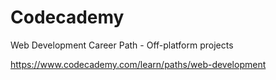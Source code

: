 # Codecademy

Web Development Career Path - Off-platform projects

https://www.codecademy.com/learn/paths/web-development

